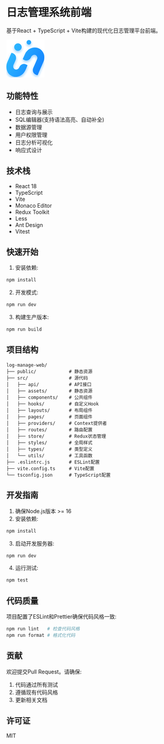 # 日志管理系统前端

基于React + TypeScript + Vite构建的现代化日志管理平台前端。

![项目截图](public/logo.png)

## 功能特性

- 日志查询与展示
- SQL编辑器(支持语法高亮、自动补全)
- 数据源管理
- 用户权限管理
- 日志分析可视化
- 响应式设计

## 技术栈

- React 18
- TypeScript
- Vite
- Monaco Editor
- Redux Toolkit
- Less
- Ant Design
- Vitest

## 快速开始

1. 安装依赖:

```bash
npm install
```

2. 开发模式:

```bash
npm run dev
```

3. 构建生产版本:

```bash
npm run build
```

## 项目结构

```
log-manage-web/
├── public/            # 静态资源
├── src/               # 源代码
│   ├── api/           # API接口
│   ├── assets/        # 静态资源
│   ├── components/    # 公共组件
│   ├── hooks/         # 自定义Hook
│   ├── layouts/       # 布局组件
│   ├── pages/         # 页面组件
│   ├── providers/     # Context提供者
│   ├── routes/        # 路由配置
│   ├── store/         # Redux状态管理
│   ├── styles/        # 全局样式
│   ├── types/         # 类型定义
│   └── utils/         # 工具函数
├── .eslintrc.js       # ESLint配置
├── vite.config.ts     # Vite配置
└── tsconfig.json      # TypeScript配置
```

## 开发指南

1. 确保Node.js版本 >= 16
2. 安装依赖:

```bash
npm install
```

3. 启动开发服务器:

```bash
npm run dev
```

4. 运行测试:

```bash
npm test
```

## 代码质量

项目配置了ESLint和Prettier确保代码风格一致:

```bash
npm run lint   # 检查代码风格
npm run format # 格式化代码
```

## 贡献

欢迎提交Pull Request。请确保:
1. 代码通过所有测试
2. 遵循现有代码风格
3. 更新相关文档

## 许可证

MIT
